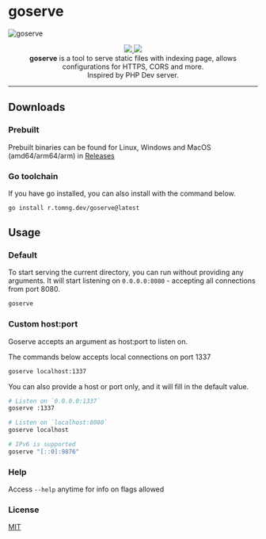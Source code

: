 # goserve

![goserve](https://github.com/ducng99/goserve/assets/49080794/c401087b-4130-4b52-95ab-324956e8569c)

<!-- I need a gopher here :( -->
<p align="center">
  <a href="https://github.com/ducng99/goserve/actions/workflows/build.yml">
    <img src="https://github.com/ducng99/goserve/actions/workflows/build.yml/badge.svg"/>
  </a>
  <a href="https://github.com/ducng99/goserve/actions/workflows/test.yml">
    <img src="https://github.com/ducng99/goserve/actions/workflows/test.yml/badge.svg"/>
  </a>
  <br>
  <strong>goserve</strong> is a tool to serve static files with indexing page, allows configurations for HTTPS, CORS and more.<br>Inspired by PHP Dev server.
</p>

---

## Downloads

### Prebuilt
Prebuilt binaries can be found for Linux, Windows and MacOS (amd64/arm64/arm) in [Releases](https://github.com/ducng99/goserve/releases/latest)

### Go toolchain
If you have go installed, you can also install with the command below.

```bash
go install r.tomng.dev/goserve@latest
```

## Usage

### Default
To start serving the current directory, you can run without providing any arguments.
It will start listening on `0.0.0.0:8080` - accepting all connections from port 8080.

```bash
goserve
```

### Custom host:port
Goserve accepts an argument as host:port to listen on.

The commands below accepts local connections on port 1337

```bash
goserve localhost:1337
```

You can also provide a host or port only, and it will fill in the default value.

```bash
# Listen on `0.0.0.0:1337`
goserve :1337
```

```bash
# Listen on `localhost:8080`
goserve localhost
```

```bash
# IPv6 is supported
goserve "[::0]:9876"
```

### Help

Access `--help` anytime for info on flags allowed

### License

[MIT](./LICENSE)
